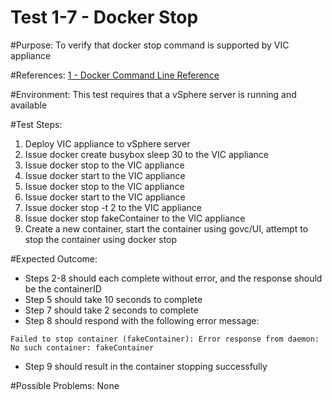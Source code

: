 Test 1-7 - Docker Stop
=======

#Purpose:
To verify that docker stop command is supported by VIC appliance

#References:
[1 - Docker Command Line Reference](https://docs.docker.com/engine/reference/commandline/stop/)

#Environment:
This test requires that a vSphere server is running and available

#Test Steps:
1. Deploy VIC appliance to vSphere server
2. Issue docker create busybox sleep 30 to the VIC appliance
3. Issue docker stop <containerID> to the VIC appliance
4. Issue docker start <containerID> to the VIC appliance
5. Issue docker stop <containerID> to the VIC appliance
6. Issue docker start <containerID> to the VIC appliance
7. Issue docker stop -t 2 <containerID> to the VIC appliance
8. Issue docker stop fakeContainer to the VIC appliance
9. Create a new container, start the container using govc/UI, attempt to stop the container using docker stop

#Expected Outcome:
* Steps 2-8 should each complete without error, and the response should be the containerID
* Step 5 should take 10 seconds to complete
* Step 7 should take 2 seconds to complete
* Step 8 should respond with the following error message:
```
Failed to stop container (fakeContainer): Error response from daemon: No such container: fakeContainer
```
* Step 9 should result in the container stopping successfully

#Possible Problems:
None